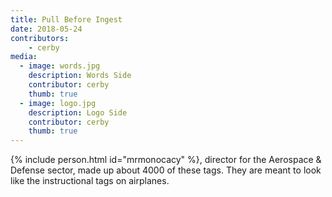 ```yaml
---
title: Pull Before Ingest
date: 2018-05-24
contributors:
    - cerby
media: 
  - image: words.jpg
    description: Words Side
    contributor: cerby
    thumb: true
  - image: logo.jpg
    description: Logo Side
    contributor: cerby
    thumb: true
---
```

{% include person.html id="mrmonocacy" %}, director for the Aerospace & Defense sector, made up about 4000 of these tags. They are meant to look like the instructional tags on airplanes.
